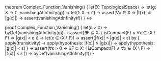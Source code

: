 theorem Complex_Function_Vanishing() {
  let(X: TopologicalSpace) →
  let(g: X → ℂ, vanishingAtInfinity(g)) →
  let(f: X → ℂ) →
  assert(∀x ∈ X ⇒ |f(x)| ≤ |g(x)|) →
  assert(vanishingAtInfinity(f))
} ↔

proof Complex_Function_Vanishing() {
  let(ε > 0) →
  byDef(vanishingAtInfinity(g)) →
  assert(∃F ⊆ X: (
    isCompact(F) ∧
    ∀x ∈ (X \ F) ⇒ |g(x)| < ε
  )) →
  let(x ∈ (X \ F)) →
  assert(|f(x)| ≤ |g(x)| < ε) by {
    apply(transitivity) →
    apply(hypothesis: |f(x)| ≤ |g(x)|) →
    apply(hypothesis: |g(x)| < ε)
  } →
  assert(∀ε > 0 ⇒ ∃F ⊆ X: (
    isCompact(F) ∧
    ∀x ∈ (X \ F) ⇒ |f(x)| < ε
  )) →
  byDef(vanishingAtInfinity(f))
}